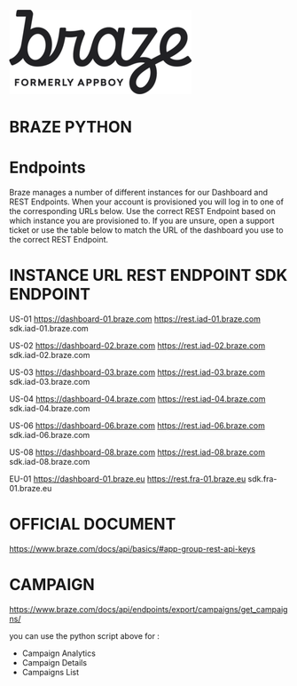 ![Braze Logo](https://github.com/micheleberardi/braze-python/blob/main/images/braze-logo.png)

# BRAZE PYTHON

# Endpoints
Braze manages a number of different instances for our Dashboard and REST Endpoints. When your account is provisioned you will log in to one of the corresponding URLs below. Use the correct REST Endpoint based on which instance you are provisioned to. If you are unsure, open a support ticket or use the table below to match the URL of the dashboard you use to the correct REST Endpoint.

# INSTANCE	URL	REST ENDPOINT	SDK ENDPOINT
US-01	https://dashboard-01.braze.com	https://rest.iad-01.braze.com	sdk.iad-01.braze.com


US-02	https://dashboard-02.braze.com	https://rest.iad-02.braze.com	sdk.iad-02.braze.com

US-03	https://dashboard-03.braze.com	https://rest.iad-03.braze.com	sdk.iad-03.braze.com

US-04	https://dashboard-04.braze.com	https://rest.iad-04.braze.com	sdk.iad-04.braze.com

US-06	https://dashboard-06.braze.com	https://rest.iad-06.braze.com	sdk.iad-06.braze.com

US-08	https://dashboard-08.braze.com	https://rest.iad-08.braze.com	sdk.iad-08.braze.com

EU-01	https://dashboard-01.braze.eu	  https://rest.fra-01.braze.eu	sdk.fra-01.braze.eu

# OFFICIAL DOCUMENT
https://www.braze.com/docs/api/basics/#app-group-rest-api-keys

# CAMPAIGN
https://www.braze.com/docs/api/endpoints/export/campaigns/get_campaigns/

you can use the python script above for :
* Campaign Analytics
* Campaign Details
* Campaigns List
